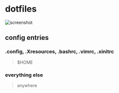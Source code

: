 # dotfiles

![screenshot](https://i.imgur.com/pOkN9b2.jpg)

## config entries

### .config, .Xresources, .bashrc, .vimrc, .xinitrc

> $HOME

### everything else

> anywhere

